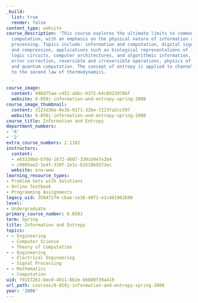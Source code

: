 ```yaml
---
_build:
  list: true
  render: false
content_type: website
course_description: 'This course explores the ultimate limits to communication and
  computation, with an emphasis on the physical nature of information and information
  processing. Topics include: information and computation, digital signals, codes
  and compression, applications such as biological representations of information,
  logic circuits, computer architectures, and algorithmic information, noise, probability,
  error correction, reversible and irreversible operations, physics of computation,
  and quantum computation. The concept of entropy is applied to channel capacity and
  to the second law of thermodynamics.

  '
course_image:
  content: 998d75ae-c452-abbc-0372-64c8d220786f
  website: 6-050j-information-and-entropy-spring-2008
course_image_thumbnail:
  content: 3123d36e-8e3b-91f1-32be-7223fa2cc597
  website: 6-050j-information-and-entropy-spring-2008
course_title: Information and Entropy
department_numbers:
- '6'
- '2'
extra_course_numbers: 2.110J
instructors:
  content:
  - e63339bd-b70d-1672-d607-330cb947e2b4
  - c9805ee2-1e4f-310f-1e1c-b1519b9373ec
  website: ocw-www
learning_resource_types:
- Problem Sets with Solutions
- Online Textbook
- Programming Assignments
legacy_uid: 35847274-cbae-ce38-49f1-e1c461962b90
level:
- Undergraduate
primary_course_number: 6.050J
term: Spring
title: Information and Entropy
topics:
- - Engineering
  - Computer Science
  - Theory of Computation
- - Engineering
  - Electrical Engineering
  - Signal Processing
- - Mathematics
  - Computation
uid: f9157261-bec0-4011-8b2e-b6600f39a419
url_path: courses/6-050j-information-and-entropy-spring-2008
year: '2008'
---
```

